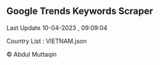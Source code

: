 

## Google Trends Keywords Scraper 
 
Last Update 10-04-2023 , 09:09:04

Country List :
VIETNAM.json



© Abdul Muttaqin 
